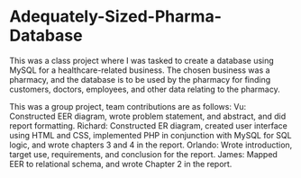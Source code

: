 # Adequately-Sized-Pharma-Database
This was a class project where I was tasked to create a database using MySQL for a healthcare-related business. The chosen business was a pharmacy, and the database is to be used by the pharmacy for finding customers, doctors, employees, and other data relating to the pharmacy. 

This was a group project, team contributions are as follows:
  Vu: Constructed EER diagram, wrote problem statement, and abstract, and did report formatting.
  Richard: Constructed ER diagram, created user interface using HTML and CSS, implemented PHP in conjunction with MySQL for SQL logic, and wrote chapters 3 and 4 in the report. 
  Orlando: Wrote introduction, target use, requirements, and conclusion for the report.
  James: Mapped EER to relational schema, and wrote Chapter 2 in the report.
